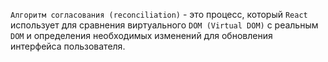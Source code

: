 `Алгоритм согласования (reconciliation)` - это процесс, который `React` использует для сравнения виртуального `DOM (Virtual DOM)` с реальным `DOM` и определения необходимых изменений для обновления интерфейса пользователя.
